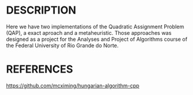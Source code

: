 # DESCRIPTION

Here we have two implementations of the Quadratic Assignment Problem (QAP), a exact aproach and a metaheuristic.
Those approaches was designed as a project for the Analyses and Project of Algorithms course of the Federal University of Rio Grande do Norte. 

# REFERENCES

https://github.com/mcximing/hungarian-algorithm-cpp
